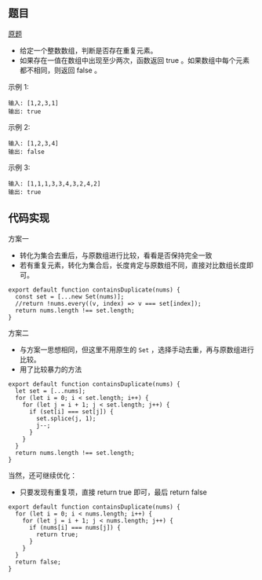 ## 题目

[原题](https://leetcode-cn.com/leetbook/read/top-interview-questions-easy/x248f5/)

* 给定一个整数数组，判断是否存在重复元素。
* 如果存在一值在数组中出现至少两次，函数返回 true 。如果数组中每个元素都不相同，则返回 false 。



示例 1:

```
输入: [1,2,3,1]
输出: true
```

示例 2:

```
输入: [1,2,3,4]
输出: false
```

示例 3:

```
输入: [1,1,1,3,3,4,3,2,4,2]
输出: true
```

## 代码实现

方案一

* 转化为集合去重后，与原数组进行比较，看看是否保持完全一致
* 若有重复元素，转化为集合后，长度肯定与原数组不同，直接对比数组长度即可。

```
export default function containsDuplicate(nums) {
  const set = [...new Set(nums)];
  //return !nums.every((v, index) => v === set[index]);
  return nums.length !== set.length;
}
```

方案二

* 与方案一思想相同，但这里不用原生的 `Set` ，选择手动去重，再与原数组进行比较。
* 用了比较暴力的方法

```
export default function containsDuplicate(nums) {
  let set = [...nums];
  for (let i = 0; i < set.length; i++) {
    for (let j = i + 1; j < set.length; j++) {
      if (set[i] === set[j]) {
        set.splice(j, 1);
        j--;
      }
    }
  }
  return nums.length !== set.length;
}
```

当然，还可继续优化：

* 只要发现有重复项，直接 return true 即可，最后 return false

```
export default function containsDuplicate(nums) {
  for (let i = 0; i < nums.length; i++) {
    for (let j = i + 1; j < nums.length; j++) {
      if (nums[i] === nums[j]) {
        return true;
      }
    }
  }
  return false;
}
```

